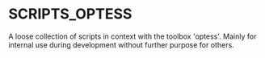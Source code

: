 SCRIPTS_OPTESS
==============

A loose collection of scripts in context with the toolbox 'optess'. Mainly 
for internal use during development without further purpose for others.